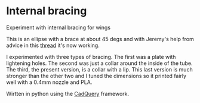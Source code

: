 # Internal bracing

Experiment with internal bracing for wings

This is an ellipse with a brace at about 45 degs and with Jeremy's
help from advice in this [thread](https://groups.google.com/g/cadquery/c/dzsvo9R3XdY/m/gUctOXWABAAJ) it's now working.

I experimented with three types of bracing. The first was a plate with lightening holes.
The second was just a collar around the inside of the tube. The third, the present
version, is a collar with a lip. This last version is much stronger than the other two
and I tuned the dimensions so it printed fairly well with a 0.4mm nozzle and PLA.

Wirtten in python using the [CadQuery](https://github.com/CadQuery/cadquery) framework.

